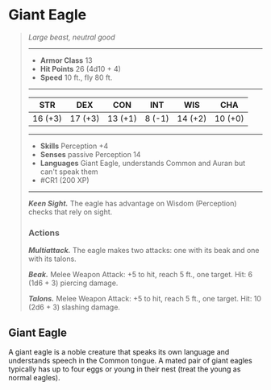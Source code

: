 # Giant Eagle
>*Large beast, neutral good*
>___
>- **Armor Class** 13
>- **Hit Points** 26 (4d10 + 4)
>- **Speed** 10 ft., fly 80 ft.
>___
>|STR|DEX|CON|INT|WIS|CHA|
>|:---:|:---:|:---:|:---:|:---:|:---:|
>|16 (+3)|17 (+3)|13 (+1)|8 (-1)|14 (+2)|10 (+0)|
>___
>- **Skills** Perception +4
>- **Senses** passive Perception 14
>- **Languages** Giant Eagle, understands Common and Auran but can't speak them
>- #CR1 (200 XP)
>___
>***Keen Sight.*** The eagle has advantage on Wisdom (Perception) checks that rely on sight.  
>
>### Actions
>***Multiattack.*** The eagle makes two attacks: one with its beak and one with its talons.  
>
>***Beak.*** Melee Weapon Attack: +5 to hit, reach 5 ft., one target. Hit: 6 (1d6 + 3) piercing damage.  
>
>***Talons.*** Melee Weapon Attack: +5 to hit, reach 5 ft., one target. Hit: 10 (2d6 + 3) slashing damage.

## Giant Eagle

A giant eagle is a noble creature that speaks its own language and understands speech in the Common tongue. A mated pair of giant eagles typically has up to four eggs or young in their nest (treat the young as normal eagles).